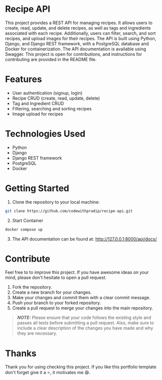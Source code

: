 # Recipe API

This project provides a REST API for managing recipes. It allows users to create, read, update, and delete recipes, as well as tags and ingredients associated with each recipe. Additionally, users can filter, search, and sort recipes, and upload images for their recipes. The API is built using Python, Django, and Django REST framework, with a PostgreSQL database and Docker for containerization. The API documentation is available using Swagger. This project is open for contributions, and instructions for contributing are provided in the README file.


# Features

- User authentication (signup, login)
- Recipe CRUD (create, read, update, delete)
- Tag and Ingredient CRUD
- Filtering, searching and sorting recipes
- Image upload for recipes


# Technologies Used
- Python
- Django
- Django REST framework
- PostgreSQL
- Docker

# Getting Started

1. Clone the repository to your local machine:
```bash
git clone https://github.com/codewithpradip/recipe-api.git
```

2. Start Container
```bash
docker compose up
```

3. The API documentation can be found at: http://127.0.0.1:8000/api/docs/


# Contribute
Feel free to to improve this project. If you have awesome ideas on your mind, please don't hesitate to open a pull request.

1. Fork the repository.
2. Create a new branch for your changes.
3. Make your changes and commit them with a clear commit message.
4. Push your branch to your forked repository.
5. Create a pull request to merge your changes into the main repository.

> **_NOTE:_** Please ensure that your code follows the existing style and passes all tests before submitting a pull request. Also, make sure to include a clear description of the changes you have made and why they are necessary.


# Thanks
Thank you for using checking this project. If you like this portfolio template don't forget give it a ⭐, it motivates me 😄.
